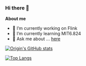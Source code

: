 ### Hi there 👋


<!-- **xinkeng0/xinkeng0** is a ✨ _special_ ✨ repository because its `README.md` (this file) appears on your GitHub profile.

Here are some ideas to get you started:

- 🔭 I’m currently working on ...
- 🌱 I’m currently learning ...
- 👯 I’m looking to collaborate on ...
- 🤔 I’m looking for help with ...
- 💬 Ask me about ...
- 📫 How to reach me: ...
- 😄 Pronouns: ...
- ⚡ Fun fact: ... -->

**About me**
- 🔭 I’m currently working on Flink
- 🌱 I’m currently learning MIT6.824
- 💬 Ask me about ... [here](https://github.com/xinkeng0/xinkeng0/issues)

[![Origin's GitHub stats](https://github-readme-stats.vercel.app/api?username=xinkeng0&show_icons=true&theme=vue-dark)](https://github.com/anuraghazra/github-readme-stats)

[![Top Langs](https://github-readme-stats.vercel.app/api/top-langs/?username=xinkeng0&layout=compact&theme=vue-dark)](https://github.com/anuraghazra/github-readme-stats)
